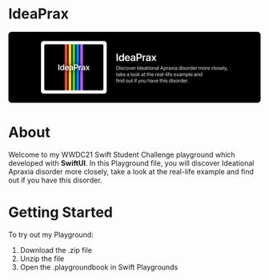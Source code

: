 # IdeaPrax

![](https://raw.githubusercontent.com/berkinceylan/WWDC21/main/Resources/IdeaPrax_Header.png)

# About

Welcome to my WWDC21 Swift Student Challenge playground which developed with **SwiftUI**. In this Playground file, you will discover Ideational Apraxia disorder more closely, take a look at the real-life example and find out if you have this disorder. 

# Getting Started

To try out my Playground:

1) Download the .zip file
2) Unzip the file
3) Open the .playgroundbook in Swift Playgrounds
